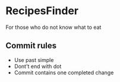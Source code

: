 # RecipesFinder
For those who do not know what to eat

## Commit rules
* Use past simple
* Dont't end with dot
* Commit contains one completed change
